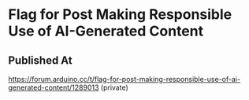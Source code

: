 # Flag for Post Making Responsible Use of AI-Generated Content

## Published At

https://forum.arduino.cc/t/flag-for-post-making-responsible-use-of-ai-generated-content/1289013 (private)
